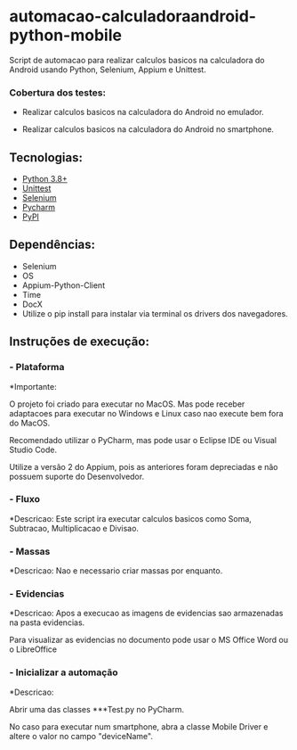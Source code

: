 # automacao-calculadoraandroid-python-mobile
Script de automacao para realizar calculos basicos na calculadora do Android usando Python, Selenium, Appium e Unittest.

### Cobertura dos testes:  ###

* Realizar calculos basicos na calculadora do Android no emulador.

* Realizar calculos basicos na calculadora do Android no smartphone.

## Tecnologias:
* [Python 3.8+](https://www.python.org/)
* [Unittest](https://docs.python.org/3/library/unittest.html)
* [Selenium](https://selenium-python.readthedocs.io/)
* [Pycharm](https://www.jetbrains.com/pt-br/pycharm/)
* [PyPI](https://pypi.org/project/selenium/)

## Dependências:
* Selenium
* OS
* Appium-Python-Client
* Time
* DocX
* Utilize o pip install para instalar via terminal os drivers dos navegadores.

## Instruções de execução:

###  - Plataforma
*Importante:

O projeto foi criado para executar no MacOS. Mas pode receber adaptacoes para executar no Windows e Linux caso nao execute bem fora do MacOS.

Recomendado utilizar o PyCharm, mas pode usar o Eclipse IDE ou Visual Studio Code.

Utilize a versão 2 do Appium, pois as anteriores foram depreciadas e não possuem suporte do Desenvolvedor.

###  - Fluxo
*Descricao: Este script ira executar calculos basicos como Soma, Subtracao, Multiplicacao e Divisao.

###  - Massas
*Descricao: 
Nao e necessario criar massas por enquanto.

###  - Evidencias
*Descricao:
Apos a execucao as imagens de evidencias sao armazenadas na pasta evidencias.

Para visualizar as evidencias no documento pode usar o MS Office Word ou o LibreOffice

###  - Inicializar a automação
*Descricao:

Abrir uma das classes ***Test.py no PyCharm.

No caso para executar num smartphone, abra a classe Mobile Driver e altere o valor no campo "deviceName".